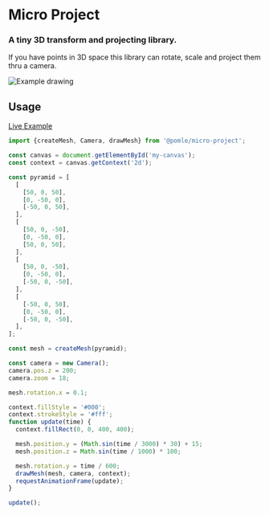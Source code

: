 # Micro Project

### A tiny 3D transform and projecting library.

If you have points in 3D space this library can rotate, scale and project them thru a camera.

![Example drawing](https://i.imgur.com/99ahPtG.png "Example")

## Usage

[Live Example](./example)

```js
import {createMesh, Camera, drawMesh} from '@pomle/micro-project';

const canvas = document.getElementById('my-canvas');
const context = canvas.getContext('2d');

const pyramid = [
  [
    [50, 0, 50],
    [0, -50, 0],
    [-50, 0, 50],
  ],
  [
    [50, 0, -50],
    [0, -50, 0],
    [50, 0, 50],
  ],
  [
    [50, 0, -50],
    [0, -50, 0],
    [-50, 0, -50],
  ],
  [
    [-50, 0, 50],
    [0, -50, 0],
    [-50, 0, -50],
  ],
];

const mesh = createMesh(pyramid);

const camera = new Camera();
camera.pos.z = 200;
camera.zoom = 18;

mesh.rotation.x = 0.1;

context.fillStyle = '#000';
context.strokeStyle = '#fff';
function update(time) {
  context.fillRect(0, 0, 400, 400);

  mesh.position.y = (Math.sin(time / 3000) * 30) + 15;
  mesh.position.z = Math.sin(time / 1000) * 100;

  mesh.rotation.y = time / 600;
  drawMesh(mesh, camera, context);
  requestAnimationFrame(update);
}

update();
```
